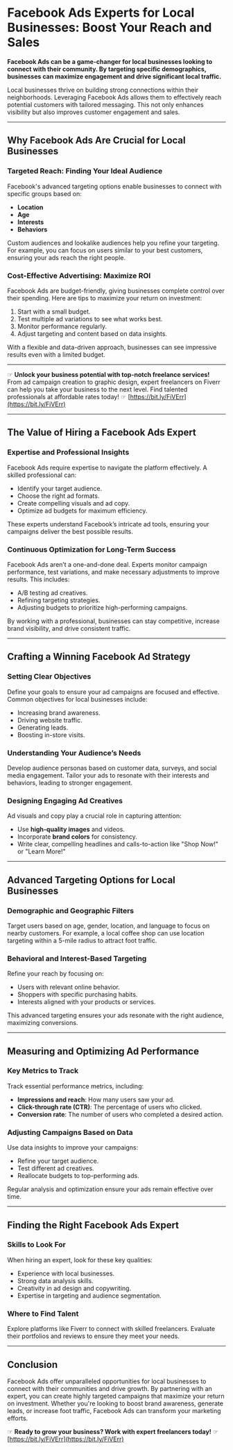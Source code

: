 # Facebook Ads Experts for Local Businesses: Boost Your Reach and Sales

**Facebook Ads can be a game-changer for local businesses looking to connect with their community. By targeting specific demographics, businesses can maximize engagement and drive significant local traffic.**

Local businesses thrive on building strong connections within their neighborhoods. Leveraging Facebook Ads allows them to effectively reach potential customers with tailored messaging. This not only enhances visibility but also improves customer engagement and sales.

---

## Why Facebook Ads Are Crucial for Local Businesses

### Targeted Reach: Finding Your Ideal Audience
Facebook's advanced targeting options enable businesses to connect with specific groups based on:
- **Location**
- **Age**
- **Interests**
- **Behaviors**

Custom audiences and lookalike audiences help you refine your targeting. For example, you can focus on users similar to your best customers, ensuring your ads reach the right people.

### Cost-Effective Advertising: Maximize ROI
Facebook Ads are budget-friendly, giving businesses complete control over their spending. Here are tips to maximize your return on investment:
1. Start with a small budget.
2. Test multiple ad variations to see what works best.
3. Monitor performance regularly.
4. Adjust targeting and content based on data insights.

With a flexible and data-driven approach, businesses can see impressive results even with a limited budget.

---

☞ **Unlock your business potential with top-notch freelance services!** From ad campaign creation to graphic design, expert freelancers on Fiverr can help you take your business to the next level. Find talented professionals at affordable rates today! ☞ [https://bit.ly/FiVErr](https://bit.ly/FiVErr)

---

## The Value of Hiring a Facebook Ads Expert

### Expertise and Professional Insights
Facebook Ads require expertise to navigate the platform effectively. A skilled professional can:
- Identify your target audience.
- Choose the right ad formats.
- Create compelling visuals and ad copy.
- Optimize ad budgets for maximum efficiency.

These experts understand Facebook’s intricate ad tools, ensuring your campaigns deliver the best possible results.

### Continuous Optimization for Long-Term Success
Facebook Ads aren’t a one-and-done deal. Experts monitor campaign performance, test variations, and make necessary adjustments to improve results. This includes:
- A/B testing ad creatives.
- Refining targeting strategies.
- Adjusting budgets to prioritize high-performing campaigns.

By working with a professional, businesses can stay competitive, increase brand visibility, and drive consistent traffic.

---

## Crafting a Winning Facebook Ad Strategy

### Setting Clear Objectives
Define your goals to ensure your ad campaigns are focused and effective. Common objectives for local businesses include:
- Increasing brand awareness.
- Driving website traffic.
- Generating leads.
- Boosting in-store visits.

### Understanding Your Audience’s Needs
Develop audience personas based on customer data, surveys, and social media engagement. Tailor your ads to resonate with their interests and behaviors, leading to stronger engagement.

### Designing Engaging Ad Creatives
Ad visuals and copy play a crucial role in capturing attention:
- Use **high-quality images** and videos.
- Incorporate **brand colors** for consistency.
- Write clear, compelling headlines and calls-to-action like "Shop Now!" or "Learn More!"

---

## Advanced Targeting Options for Local Businesses

### Demographic and Geographic Filters
Target users based on age, gender, location, and language to focus on nearby customers. For example, a local coffee shop can use location targeting within a 5-mile radius to attract foot traffic.

### Behavioral and Interest-Based Targeting
Refine your reach by focusing on:
- Users with relevant online behavior.
- Shoppers with specific purchasing habits.
- Interests aligned with your products or services.

This advanced targeting ensures your ads resonate with the right audience, maximizing conversions.

---

## Measuring and Optimizing Ad Performance

### Key Metrics to Track
Track essential performance metrics, including:
- **Impressions and reach**: How many users saw your ad.
- **Click-through rate (CTR)**: The percentage of users who clicked.
- **Conversion rate**: The number of users who completed a desired action.

### Adjusting Campaigns Based on Data
Use data insights to improve your campaigns:
- Refine your target audience.
- Test different ad creatives.
- Reallocate budgets to top-performing ads.

Regular analysis and optimization ensure your ads remain effective over time.

---

## Finding the Right Facebook Ads Expert

### Skills to Look For
When hiring an expert, look for these key qualities:
- Experience with local businesses.
- Strong data analysis skills.
- Creativity in ad design and copywriting.
- Expertise in targeting and audience segmentation.

### Where to Find Talent
Explore platforms like Fiverr to connect with skilled freelancers. Evaluate their portfolios and reviews to ensure they meet your needs.

---

## Conclusion

Facebook Ads offer unparalleled opportunities for local businesses to connect with their communities and drive growth. By partnering with an expert, you can create highly targeted campaigns that maximize your return on investment. Whether you're looking to boost brand awareness, generate leads, or increase foot traffic, Facebook Ads can transform your marketing efforts.

☞ **Ready to grow your business? Work with expert freelancers today!** ☞ [https://bit.ly/FiVErr](https://bit.ly/FiVErr)
